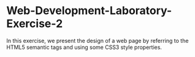# Web-Development-Laboratory-Exercise-2
In this exercise, we present the design of a web page by referring to the HTML5 semantic tags and using some CSS3 style properties.
